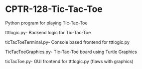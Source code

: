 # CPTR-128-Tic-Tac-Toe
Python program for playing Tic-Tac-Toe


tttlogic.py- Backend logic for Tic-Tac-Toe

ticTacToeTerminal.py- Console based frontend for tttlogic.py

TicTacToeGraphics.py- Tic-Tac-Toe board using Turtle Graphics

ticTacToe.py- GUI frontend for tttlogic.py (flaws with graphics)
